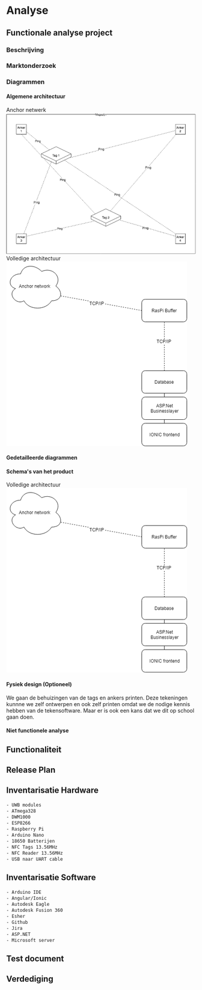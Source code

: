 # Analyse

## Functionale analyse project 

### Beschrijving

### Marktonderzoek 

### Diagrammen

#### Algemene architectuur
Anchor netwerk
![Anchor netwerk](/doc/images/anchornetwerk.png)
Volledige architectuur
![Algemene architecture](/doc/images/architecture.png)
#### Gedetailleerde diagrammen

#### Schema's van het product
Volledige architectuur
![Algemene architecture](/doc/images/architecture.png)

#### Fysiek design (Optioneel)
We gaan de behuizingen van de tags en ankers printen. Deze tekeningen kunnne we zelf ontwerpen en ook zelf printen omdat we de nodige kennis hebben van de tekensoftware. Maar er is ook een kans dat we dit op school gaan doen.

#### Niet functionele analyse 

## Functionaliteit

## Release Plan 

## Inventarisatie Hardware
    - UWB modules 
    - ATmega328 
    - DWM1000
    - ESP8266
    - Raspberry Pi
    - Arduino Nano
    - 18650 Batterijen
    - NFC Tags 13.56MHz
    - NFC Reader 13.56MHz
    - USB naar UART cable
    

## Inventarisatie Software 
    - Arduino IDE 
    - Angular/Ionic
    - Autodesk Eagle 
    - Autodesk Fusion 360
    - Esher
    - Github
    - Jira
    - ASP.NET
    - Microsoft server

## Test document

## Verdediging
